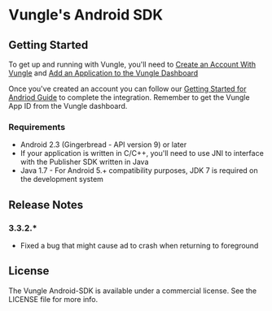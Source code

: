 # Vungle's Android SDK

## Getting Started
To get up and running with Vungle, you'll need to [Create an Account With Vungle](https://v.vungle.com/dashboard) and [Add an Application to the Vungle Dashboard](https://support.vungle.com/hc/en-us/articles/210468678)

Once you've created an account you can follow our [Getting Started for Andriod Guide](https://support.vungle.com/hc/en-us/articles/204222794-Get-started-with-Vungle-Android-SDK) to complete the integration. Remember to get the Vungle App ID from the Vungle dashboard.

### Requirements
* Android 2.3 (Gingerbread - API version 9) or later
* If your application is written in C/C++, you'll need to use JNI to interface with the Publisher SDK written in Java
* Java 1.7 - For Android 5.+ compatibility purposes, JDK 7 is required on the development system 

## Release Notes
### 3.3.2.*
* Fixed a bug that might cause ad to crash when returning to foreground


## License
The Vungle Android-SDK is available under a commercial license. See the LICENSE file for more info.
